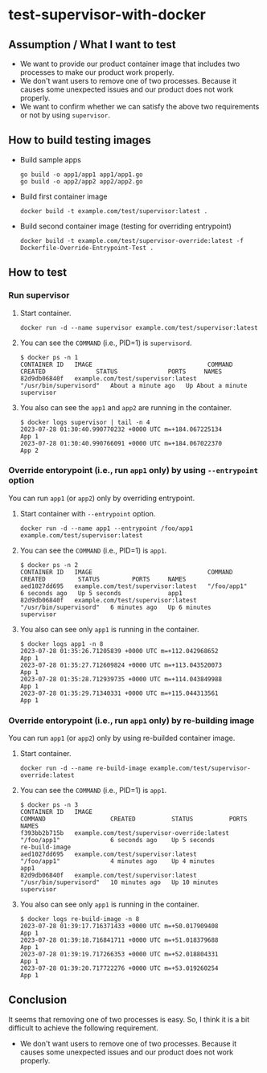 # test-supervisor-with-docker

## Assumption / What I want to test

* We want to provide our product container image that includes two processes to make our product work properly.
* We don't want users to remove one of two processes. Because it causes some unexpected issues and our product does not work properly.
* We want to confirm whether we can satisfy the above two requirements or not by using `supervisor`.

## How to build testing images

* Build sample apps
  ```console
  go build -o app1/app1 app1/app1.go
  go build -o app2/app2 app2/app2.go
  ```
* Build first container image
  ```console
  docker build -t example.com/test/supervisor:latest .
  ```
* Build second container image (testing for overriding entrypoint)
  ```console
  docker build -t example.com/test/supervisor-override:latest -f Dockerfile-Override-Entrypoint-Test .
  ```

## How to test

### Run supervisor

1. Start container.
   ```console
   docker run -d --name supervisor example.com/test/supervisor:latest
   ```

1. You can see the `COMMAND` (i.e., PID=1) is `supervisord`.
   ```console
   $ docker ps -n 1
   CONTAINER ID   IMAGE                                COMMAND                  CREATED              STATUS              PORTS     NAMES
   82d9db06840f   example.com/test/supervisor:latest   "/usr/bin/supervisord"   About a minute ago   Up About a minute             supervisor
   ```

1. You also can see the `app1` and `app2` are running in the container.
   ```console
   $ docker logs supervisor | tail -n 4
   2023-07-28 01:30:40.990770232 +0000 UTC m=+184.067225134
   App 1
   2023-07-28 01:30:40.990766091 +0000 UTC m=+184.067022370
   App 2
   ```

### Override entorypoint (i.e., run `app1` only) by using `--entrypoint` option

You can run `app1` (or `app2`) only by overriding entrypoint.

1. Start container with `--entrypoint` option.
   ```console
   docker run -d --name app1 --entrypoint /foo/app1 example.com/test/supervisor:latest
   ```

1. You can see the `COMMAND` (i.e., PID=1) is `app1`.
   ```console
   $ docker ps -n 2
   CONTAINER ID   IMAGE                                COMMAND                  CREATED         STATUS         PORTS     NAMES
   aed1027dd695   example.com/test/supervisor:latest   "/foo/app1"              6 seconds ago   Up 5 seconds             app1
   82d9db06840f   example.com/test/supervisor:latest   "/usr/bin/supervisord"   6 minutes ago   Up 6 minutes             supervisor
   ```

1. You also can see only `app1` is running in the container.
   ```console
   $ docker logs app1 -n 8
   2023-07-28 01:35:26.71205839 +0000 UTC m=+112.042968652
   App 1
   2023-07-28 01:35:27.712609824 +0000 UTC m=+113.043520073
   App 1
   2023-07-28 01:35:28.712939735 +0000 UTC m=+114.043849988
   App 1
   2023-07-28 01:35:29.71340331 +0000 UTC m=+115.044313561
   App 1
   ```

### Override entorypoint (i.e., run `app1` only) by re-building image

You can run `app1` (or `app2`) only by using re-builded container image.

1. Start container.
   ```console
   docker run -d --name re-build-image example.com/test/supervisor-override:latest
   ```

1. You can see the `COMMAND` (i.e., PID=1) is `app1`.
   ```console
   $ docker ps -n 3
   CONTAINER ID   IMAGE                                         COMMAND                  CREATED          STATUS          PORTS     NAMES
   f393bb2b715b   example.com/test/supervisor-override:latest   "/foo/app1"              6 seconds ago    Up 5 seconds              re-build-image
   aed1027dd695   example.com/test/supervisor:latest            "/foo/app1"              4 minutes ago    Up 4 minutes              app1
   82d9db06840f   example.com/test/supervisor:latest            "/usr/bin/supervisord"   10 minutes ago   Up 10 minutes             supervisor
   ```

1. You also can see only `app1` is running in the container.
   ```console
   $ docker logs re-build-image -n 8
   2023-07-28 01:39:17.716371433 +0000 UTC m=+50.017909408
   App 1
   2023-07-28 01:39:18.716841711 +0000 UTC m=+51.018379688
   App 1
   2023-07-28 01:39:19.717266353 +0000 UTC m=+52.018804331
   App 1
   2023-07-28 01:39:20.717722276 +0000 UTC m=+53.019260254
   App 1
   ```

## Conclusion

It seems that removing one of two processes is easy. So, I think it is a bit difficult to achieve the following requirement.

* We don't want users to remove one of two processes. Because it causes some unexpected issues and our product does not work properly.
